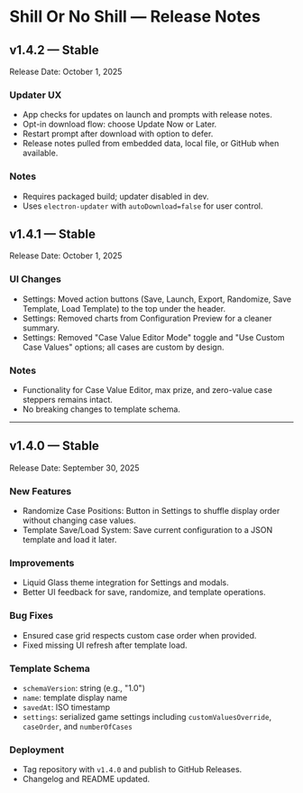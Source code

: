# Shill Or No Shill — Release Notes

## v1.4.2 — Stable
Release Date: October 1, 2025

### Updater UX
- App checks for updates on launch and prompts with release notes.
- Opt-in download flow: choose Update Now or Later.
- Restart prompt after download with option to defer.
- Release notes pulled from embedded data, local file, or GitHub when available.

### Notes
- Requires packaged build; updater disabled in dev.
- Uses `electron-updater` with `autoDownload=false` for user control.

## v1.4.1 — Stable
Release Date: October 1, 2025

### UI Changes
- Settings: Moved action buttons (Save, Launch, Export, Randomize, Save Template, Load Template) to the top under the header.
- Settings: Removed charts from Configuration Preview for a cleaner summary.
- Settings: Removed "Case Value Editor Mode" toggle and "Use Custom Case Values" options; all cases are custom by design.

### Notes
- Functionality for Case Value Editor, max prize, and zero-value case steppers remains intact.
- No breaking changes to template schema.

---
## v1.4.0 — Stable
Release Date: September 30, 2025

### New Features
- Randomize Case Positions: Button in Settings to shuffle display order without changing case values.
- Template Save/Load System: Save current configuration to a JSON template and load it later.

### Improvements
- Liquid Glass theme integration for Settings and modals.
- Better UI feedback for save, randomize, and template operations.

### Bug Fixes
- Ensured case grid respects custom case order when provided.
- Fixed missing UI refresh after template load.

### Template Schema
- `schemaVersion`: string (e.g., "1.0")
- `name`: template display name
- `savedAt`: ISO timestamp
- `settings`: serialized game settings including `customValuesOverride`, `caseOrder`, and `numberOfCases`

### Deployment
- Tag repository with `v1.4.0` and publish to GitHub Releases.
- Changelog and README updated.
